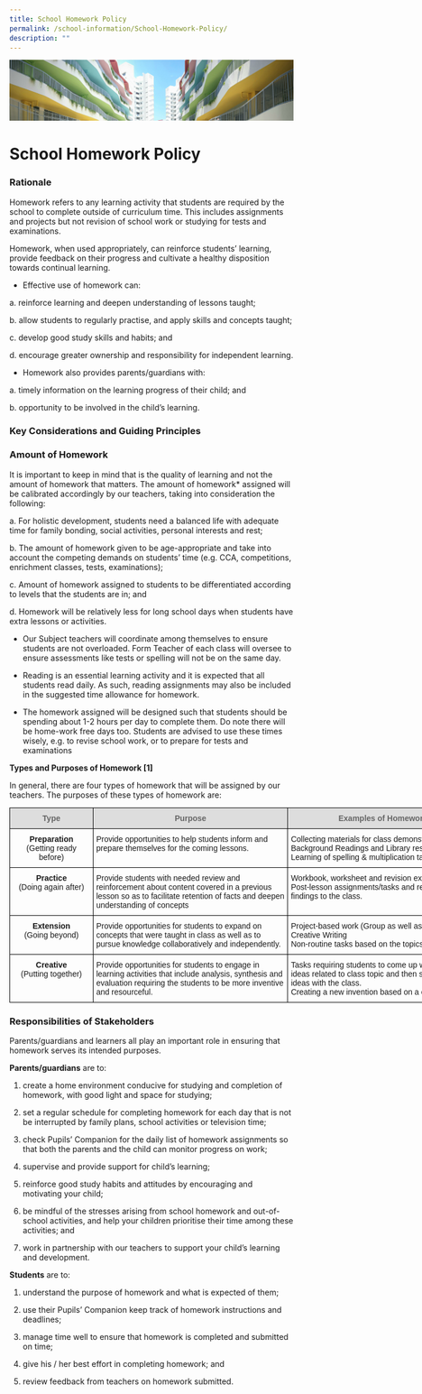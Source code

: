 ```yaml
---
title: School Homework Policy
permalink: /school-information/School-Homework-Policy/
description: ""
---
```

![](/images/SchoolInformation.jpg)


School Homework Policy
======================

### Rationale


Homework refers to any learning activity that students are required by the school to complete outside of curriculum time. This includes assignments and projects but not revision of school work or studying for tests and examinations.

  

Homework, when used appropriately, can reinforce students’ learning, provide feedback on their progress and cultivate a healthy disposition towards continual learning.

  

*   Effective use of homework can:

a.  reinforce learning and deepen understanding of lessons taught;

b.  allow students to regularly practise, and apply skills and concepts taught;

c.  develop good study skills and habits; and

d.  encourage greater ownership and responsibility for independent learning.

*   Homework also provides parents/guardians with:

a.  timely information on the learning progress of their child; and

b.  opportunity to be involved in the child’s learning.


### Key Considerations and Guiding Principles

### Amount of Homework


It is important to keep in mind that is the quality of learning and not the amount of homework that matters. The amount of homework\* assigned will be calibrated accordingly by our teachers, taking into consideration the following:

a.  For holistic development, students need a balanced life with adequate time for family bonding, social activities, personal interests and rest;

b.  The amount of homework given to be age-appropriate and take into account the competing demands on students’ time (e.g. CCA, competitions, enrichment classes, tests, examinations);

c.  Amount of homework assigned to students to be differentiated according to levels that the students are in; and

d.  Homework will be relatively less for long school days when students have extra lessons or activities.

  

*   Our Subject teachers will coordinate among themselves to ensure students are not overloaded. Form Teacher of each class will oversee to ensure assessments like tests or spelling will not be on the same day.

*   Reading is an essential learning activity and it is expected that all students read daily. As such, reading assignments may also be included in the suggested time allowance for homework.

*   The homework assigned will be designed such that students should be spending about 1-2 hours per day to complete them. Do note there will be home-work free days too. Students are advised to use these times wisely, e.g. to revise school work, or to prepare for tests and examinations

  

<b>Types and Purposes of Homework \[1\]</b>

In general, there are four types of homework that will be assigned by our teachers. The purposes of these types of homework are:


<style type="text/css">
.tg  {border-collapse:collapse;border-spacing:0;}
.tg td{border-color:black;border-style:solid;border-width:1px;font-family:Arial, sans-serif;font-size:14px;
  overflow:hidden;padding:10px 5px;word-break:normal;}
.tg th{border-color:black;border-style:solid;border-width:1px;font-family:Arial, sans-serif;font-size:14px;
  font-weight:normal;overflow:hidden;padding:10px 5px;word-break:normal;}
.tg .tg-baqh{text-align:center;vertical-align:top}
.tg .tg-feqv{background-color:#DDD;color:#666;font-weight:bold;text-align:center;vertical-align:middle}
.tg .tg-0lax{text-align:left;vertical-align:top}
</style>
<table class="tg" style="undefined;table-layout: fixed; width: 832px">
<colgroup>
<col style="width: 148px">
<col style="width: 346px">
<col style="width: 338px">
</colgroup>
<thead>
  <tr>
    <th class="tg-feqv"><span style="color:#666;background-color:#DDD">Type</span></th>
    <th class="tg-feqv"><span style="color:#666;background-color:#DDD">Purpose</span></th>
    <th class="tg-feqv"><span style="color:#666;background-color:#DDD">Examples of Homework</span></th>
  </tr>
</thead>
<tbody>
  <tr>
    <td class="tg-baqh"><span style="font-weight:bold">Preparation</span><br>(Getting ready before)</td>
    <td class="tg-0lax">Provide opportunities to help students inform and prepare themselves for the coming lessons.</td>
    <td class="tg-0lax">Collecting materials for class demonstrations<br>Background Readings and Library research<br>Learning of spelling &amp; multiplication tables</td>
  </tr>
  <tr>
    <td class="tg-baqh"><span style="font-weight:bold">Practice</span><br>(Doing again after)</td>
    <td class="tg-0lax">Provide students with needed review and reinforcement about content covered in a previous lesson so as to facilitate retention of facts and deepen understanding of concepts</td>
    <td class="tg-0lax">Workbook, worksheet and revision exercises<br>Post-lesson assignments/tasks and reporting findings to the class.</td>
  </tr>
  <tr>
    <td class="tg-baqh"><span style="font-weight:bold">Extension</span><br>(Going beyond)</td>
    <td class="tg-0lax">Provide opportunities for students to expand on concepts that were taught in class as well as to pursue knowledge collaboratively and independently.</td>
    <td class="tg-0lax">Project-based work (Group as well as individual)<br>Creative Writing<br>Non-routine tasks based on the topics covered.</td>
  </tr>
  <tr>
    <td class="tg-baqh"><span style="font-weight:bold">Creative</span><br>(Putting together)</td>
    <td class="tg-0lax">Provide opportunities for students to engage in learning activities that include analysis, synthesis and evaluation requiring the students to be more inventive and resourceful.</td>
    <td class="tg-0lax">Tasks requiring students to come up with their own ideas related to class topic and then share those ideas with the class.<br>Creating a new invention based on a class topic.</td>
  </tr>
</tbody>
</table>

### Responsibilities of Stakeholders

Parents/guardians and learners all play an important role in ensuring that homework serves its intended purposes.

  

**Parents/guardians** are to:

1.  create a home environment conducive for studying and completion of homework, with good light and space for studying;

2.  set a regular schedule for completing homework for each day that is not be interrupted by family plans, school activities or television time;

3.  check Pupils’ Companion for the daily list of homework assignments so that both the parents and the child can monitor progress on work;

4.  supervise and provide support for child’s learning;

5.  reinforce good study habits and attitudes by encouraging and motivating your child;

6.  be mindful of the stresses arising from school homework and out-of-school activities, and help your children prioritise their time among these activities; and

7.  work in partnership with our teachers to support your child’s learning and development.

  

**Students** are to:

1.  understand the purpose of homework and what is expected of them;

2.  use their Pupils’ Companion keep track of homework instructions and deadlines;

3.  manage time well to ensure that homework is completed and submitted on time;

4.  give his / her best effort in completing homework; and

5.  review feedback from teachers on homework submitted.
